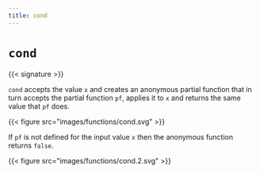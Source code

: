 ```yaml
---
title: cond
---
```


# `cond`

{{< signature >}}

`cond` accepts the value `x` and creates an anonymous partial function that in
turn accepts the partial function `pf`, applies it to `x` and returns the
same value that `pf` does.

{{< figure src="images/functions/cond.svg" >}}

If `pf` is not defined for the input value `x` then the anonymous function
returns `false`.

{{< figure src="images/functions/cond.2.svg" >}}
